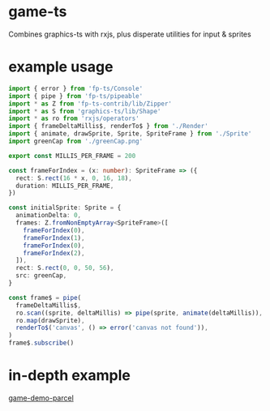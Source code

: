 # game-ts

Combines graphics-ts with rxjs, plus disperate utilities for input & sprites

# example usage

```ts
import { error } from 'fp-ts/Console'
import { pipe } from 'fp-ts/pipeable'
import * as Z from 'fp-ts-contrib/lib/Zipper'
import * as S from 'graphics-ts/lib/Shape'
import * as ro from 'rxjs/operators'
import { frameDeltaMillis$, renderTo$ } from './Render'
import { animate, drawSprite, Sprite, SpriteFrame } from './Sprite'
import greenCap from './greenCap.png'

export const MILLIS_PER_FRAME = 200

const frameForIndex = (x: number): SpriteFrame => ({
  rect: S.rect(16 * x, 0, 16, 18),
  duration: MILLIS_PER_FRAME,
})

const initialSprite: Sprite = {
  animationDelta: 0,
  frames: Z.fromNonEmptyArray<SpriteFrame>([
    frameForIndex(0),
    frameForIndex(1),
    frameForIndex(0),
    frameForIndex(2),
  ]),
  rect: S.rect(0, 0, 50, 56),
  src: greenCap,
}

const frame$ = pipe(
  frameDeltaMillis$,
  ro.scan((sprite, deltaMillis) => pipe(sprite, animate(deltaMillis)), initialSprite),
  ro.map(drawSprite),
  renderTo$('canvas', () => error('canvas not found')),
)
frame$.subscribe()
```

# in-depth example

[game-demo-parcel](https://github.com/anthonyjoeseph/game-demo-parcel)